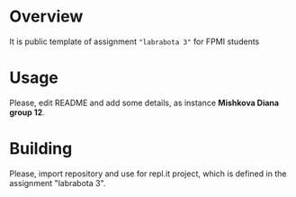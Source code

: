 # Overview

It is public template of assignment `"labrabota 3"` for FPMI students

# Usage

Please, edit README and add some details, as instance **Mishkova Diana group 12**.

# Building

Please, import repository and use for repl.it project, which is defined in the assignment "labrabota 3".
